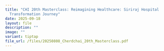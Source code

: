 ```yaml
---
title: "CHI 20th Masterclass: Reimagining Healthcare: Siriraj Hospital’s Digital
  Transformation Journey"
date: 2025-09-18
layout: file
description: ""
image: ""
variant: tiptap
file_url: /files/20250808_Cherdchai_20th_Masterclass.pdf
---
```

